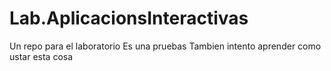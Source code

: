 # Lab.AplicacionsInteractivas
Un repo para el laboratorio
Es una pruebas
Tambien intento aprender como ustar esta cosa

